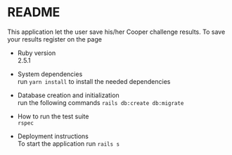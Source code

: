 # README

This application let the user save his/her Cooper challenge results.
To save your results register on the page 

* Ruby version  
2.5.1

* System dependencies  
run ```yarn install``` to install the needed dependencies

* Database creation and initialization  
run the following commands 
```rails db:create db:migrate```

* How to run the test suite  
```rspec```

* Deployment instructions  
To start the application run ```rails s``` 
